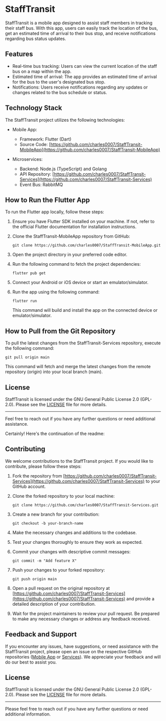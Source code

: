 # StaffTransit

StaffTransit is a mobile app designed to assist staff members in tracking their staff bus. With this app, users can easily track the location of the bus, get an estimated time of arrival to their bus stop, and receive notifications regarding bus status updates.

## Features

- Real-time bus tracking: Users can view the current location of the staff bus on a map within the app.
- Estimated time of arrival: The app provides an estimated time of arrival for the bus to the user's designated bus stop.
- Notifications: Users receive notifications regarding any updates or changes related to the bus schedule or status.

## Technology Stack

The StaffTransit project utilizes the following technologies:

- Mobile App:
  - Framework: Flutter (Dart)
  - Source Code: [https://github.com/charles0007/StaffTransit-MobileApp](https://github.com/charles0007/StaffTransit-MobileApp)

- Microservices:
  - Backend: Node.js (TypeScript) and Golang
  - API Repository: [https://github.com/charles0007/StaffTransit-Services](https://github.com/charles0007/StaffTransit-Services)
  - Event Bus: RabbitMQ

## How to Run the Flutter App

To run the Flutter app locally, follow these steps:

1. Ensure you have Flutter SDK installed on your machine. If not, refer to the official Flutter documentation for installation instructions.

2. Clone the StaffTransit-MobileApp repository from GitHub:
   ```
   git clone https://github.com/charles0007/StaffTransit-MobileApp.git
   ```

3. Open the project directory in your preferred code editor.

4. Run the following command to fetch the project dependencies:
   ```
   flutter pub get
   ```

5. Connect your Android or iOS device or start an emulator/simulator.

6. Run the app using the following command:
   ```
   flutter run
   ```

   This command will build and install the app on the connected device or emulator/simulator.

## How to Pull from the Git Repository

To pull the latest changes from the StaffTransit-Services repository, execute the following command:

```
git pull origin main
```

This command will fetch and merge the latest changes from the remote repository (origin) into your local branch (main).

## License

StaffTransit is licensed under the GNU General Public License 2.0 (GPL-2.0). Please see the [LICENSE](LICENSE) file for more details.

---

Feel free to reach out if you have any further questions or need additional assistance.

Certainly! Here's the continuation of the readme:

## Contributing

We welcome contributions to the StaffTransit project. If you would like to contribute, please follow these steps:

1. Fork the repository from [https://github.com/charles0007/StaffTransit-Services](https://github.com/charles0007/StaffTransit-Services) to your GitHub account.

2. Clone the forked repository to your local machine:
   ```
   git clone https://github.com/charles0007/StaffTransit-Services.git
   ```

3. Create a new branch for your contribution:
   ```
   git checkout -b your-branch-name
   ```

4. Make the necessary changes and additions to the codebase.

5. Test your changes thoroughly to ensure they work as expected.

6. Commit your changes with descriptive commit messages:
   ```
   git commit -m "Add feature X" 
   ```

7. Push your changes to your forked repository:
   ```
   git push origin main
   ```

8. Open a pull request on the original repository at [https://github.com/charles0007/StaffTransit-Services](https://github.com/charles0007/StaffTransit-Services) and provide a detailed description of your contribution.

9. Wait for the project maintainers to review your pull request. Be prepared to make any necessary changes or address any feedback received.

## Feedback and Support

If you encounter any issues, have suggestions, or need assistance with the StaffTransit project, please open an issue on the respective GitHub repositories ([Mobile App](https://github.com/charles0007/StaffTransit-MobileApp) or [Services](https://github.com/charles0007/StaffTransit-Services)). We appreciate your feedback and will do our best to assist you.

## License

StaffTransit is licensed under the GNU General Public License 2.0 (GPL-2.0). Please see the [LICENSE](LICENSE) file for more details.

---

Please feel free to reach out if you have any further questions or need additional information.
